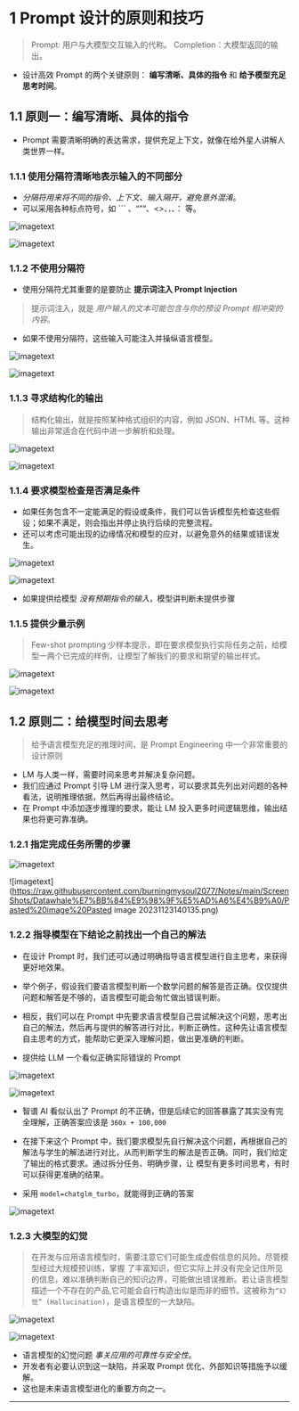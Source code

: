 # 1 Prompt 设计的原则和技巧

>  Prompt: 用户与大模型交互输入的代称。
>  Completion：大模型返回的输出。

-  设计高效 Prompt 的两个关键原则： __编写清晰、具体的指令__ 和 __给予模型充足思考时间__。

## 1.1 原则一：编写清晰、具体的指令

-  Prompt 需要清晰明确的表达需求，提供充足上下文，就像在给外星人讲解人类世界一样。

### 1.1.1 使用分隔符清晰地表示输入的不同部分

-  _分隔符用来将不同的指令、上下文、输入隔开，避免意外混淆_。
-  可以采用各种标点符号，如 \`\`\` 、“”“、<>、`，`、： 等。

![imagetext](https://raw.githubusercontent.com/burningmysoul2077/Notes/main/ScreenShots/Datawhale%E7%BB%84%E9%98%9F%E5%AD%A6%E4%B9%A0/Pasted%20image%2020231123101515.png)

![imagetext](https://raw.githubusercontent.com/burningmysoul2077/Notes/main/ScreenShots/Datawhale%E7%BB%84%E9%98%9F%E5%AD%A6%E4%B9%A0/Pasted%20image%2020231123101529.png)

### 1.1.2 不使用分隔符

-  使用分隔符尤其重要的是要防止 __提示词注入 Prompt Injection__

>  提示词注入，就是 _用户输入的文本可能包含与你的预设 Prompt 相冲突的内容_。

-  如果不使用分隔符，这些输入可能注入并操纵语言模型。

![imagetext](https://raw.githubusercontent.com/burningmysoul2077/Notes/main/ScreenShots/Datawhale%E7%BB%84%E9%98%9F%E5%AD%A6%E4%B9%A0/Pasted%20image%2020231123101656.png)

![imagetext](https://raw.githubusercontent.com/burningmysoul2077/Notes/main/ScreenShots/Datawhale%E7%BB%84%E9%98%9F%E5%AD%A6%E4%B9%A0/Pasted%20image%2020231123101723.png)

### 1.1.3 寻求结构化的输出

>  结构化输出，就是按照某种格式组织的内容，例如 JSON、HTML 等。这种输出非常适合在代码中进一步解析和处理。

![imagetext](https://raw.githubusercontent.com/burningmysoul2077/Notes/main/ScreenShots/Datawhale%E7%BB%84%E9%98%9F%E5%AD%A6%E4%B9%A0/Pasted%20image%2020231123102526.png)

![imagetext](https://raw.githubusercontent.com/burningmysoul2077/Notes/main/ScreenShots/Datawhale%E7%BB%84%E9%98%9F%E5%AD%A6%E4%B9%A0/Pasted%20image%2020231123104149.png)


### 1.1.4 要求模型检查是否满足条件

-  如果任务包含不一定能满足的假设或条件，我们可以告诉模型先检查这些假设；如果不满足，则会指出并停止执行后续的完整流程。
-  还可以考虑可能出现的边缘情况和模型的应对，以避免意外的结果或错误发生。

![imagetext](https://raw.githubusercontent.com/burningmysoul2077/Notes/main/ScreenShots/Datawhale%E7%BB%84%E9%98%9F%E5%AD%A6%E4%B9%A0/Pasted%20image%2020231123104319.png)

![imagetext](https://raw.githubusercontent.com/burningmysoul2077/Notes/main/ScreenShots/Datawhale%E7%BB%84%E9%98%9F%E5%AD%A6%E4%B9%A0/Pasted%20image%2020231123104341.png)

-  如果提供给模型 _没有预期指令的输入_，模型讲判断未提供步骤

### 1.1.5 提供少量示例

>  Few-shot prompting 少样本提示，即在要求模型执行实际任务之前，给模型一两个已完成的样例，让模型了解我们的要求和期望的输出样式。

![imagetext](https://raw.githubusercontent.com/burningmysoul2077/Notes/main/ScreenShots/Datawhale%E7%BB%84%E9%98%9F%E5%AD%A6%E4%B9%A0/Pasted%20image%2020231123110426.png)

![imagetext](https://raw.githubusercontent.com/burningmysoul2077/Notes/main/ScreenShots/Datawhale%E7%BB%84%E9%98%9F%E5%AD%A6%E4%B9%A0/Pasted%20image%2020231123110445.png)

## 1.2 原则二：给模型时间去思考

>  给予语言模型充足的推理时间，是 Prompt Engineering 中一个非常重要的设计原则

-  LM 与人类一样，需要时间来思考并解决复杂问题。
-  我们应通过 Prompt 引导 LM 进行深入思考，可以要求其先列出对问题的各种看法，说明推理依据，然后再得出最终结论。
-  在 Prompt 中添加逐步推理的要求，能让 LM 投入更多时间逻辑思维，输出结果也将更可靠准确。

### 1.2.1 指定完成任务所需的步骤

![imagetext](https://raw.githubusercontent.com/burningmysoul2077/Notes/main/ScreenShots/Datawhale%E7%BB%84%E9%98%9F%E5%AD%A6%E4%B9%A0/Pasted%20image%2020231123135805.png)

![imagetext](https://raw.githubusercontent.com/burningmysoul2077/Notes/main/ScreenShots/Datawhale%E7%BB%84%E9%98%9F%E5%AD%A6%E4%B9%A0/Pasted%20image%20Pasted image 20231123140135.png)

### 1.2.2 指导模型在下结论之前找出一个自己的解法

-  在设计 Prompt 时，我们还可以通过明确指导语言模型进行自主思考，来获得更好地效果。

-  举个例子，假设我们要语言模型判断一个数学问题的解答是否正确。仅仅提供问题和解答是不够的，语言模型可能会匆忙做出错误判断。
-  相反，我们可以在 Prompt 中先要求语言模型自己尝试解决这个问题，思考出自己的解法，然后再与提供的解答进行对比，判断正确性。这种先让语言模型自主思考的方式，能帮助它更深入理解问题，做出更准确的判断。

-  提供给 LLM 一个看似正确实际错误的 Prompt

![imagetext](https://raw.githubusercontent.com/burningmysoul2077/Notes/main/ScreenShots/Datawhale%E7%BB%84%E9%98%9F%E5%AD%A6%E4%B9%A0/Pasted%20image%2020231123140724.png)

![imagetext](https://raw.githubusercontent.com/burningmysoul2077/Notes/main/ScreenShots/Datawhale%E7%BB%84%E9%98%9F%E5%AD%A6%E4%B9%A0/Pasted%20image%2020231123140803.png)

-  智谱 AI 看似认出了 Prompt 的不正确，但是后续它的回答暴露了其实没有完全理解，正确答案应该是 `360x + 100,000`

-  在接下来这个 Prompt 中，我们要求模型先自行解决这个问题，再根据自己的解法与学生的解法进行对比，从而判断学生的解法是否正确。同时，我们给定了输出的格式要求。通过拆分任务、明确步骤，让 模型有更多时间思考，有时可以获得更准确的结果。

-  采用 `model=chatglm_turbo`，就能得到正确的答案

![imagetext](https://raw.githubusercontent.com/burningmysoul2077/Notes/main/ScreenShots/Datawhale%E7%BB%84%E9%98%9F%E5%AD%A6%E4%B9%A0/Pasted%20image%2020231123142748.png)


### 1.2.3 大模型的幻觉

>  在开发与应用语言模型时，需要注意它们可能生成虚假信息的风险。尽管模型经过大规模预训练，掌握 了丰富知识，但它实际上并没有完全记住所见的信息，难以准确判断自己的知识边界，可能做出错误推断。若让语言模型描述一个不存在的产品,它可能会自行构造出似是而非的细节。这被称为`“幻觉” (Hallucination)`，是语言模型的一大缺陷。

![imagetext](https://raw.githubusercontent.com/burningmysoul2077/Notes/main/ScreenShots/Datawhale%E7%BB%84%E9%98%9F%E5%AD%A6%E4%B9%A0/Pasted%20image%2020231123143610.png)

![imagetext](https://raw.githubusercontent.com/burningmysoul2077/Notes/main/ScreenShots/Datawhale%E7%BB%84%E9%98%9F%E5%AD%A6%E4%B9%A0/Pasted%20image%2020231123143624.png)

-  语言模型的幻觉问题 _事关应用的可靠性与安全性_。
-  开发者有必要认识到这一缺陷，并采取 Prompt 优化、外部知识等措施予以缓解。
-  这也是未来语言模型进化的重要方向之一。

---



